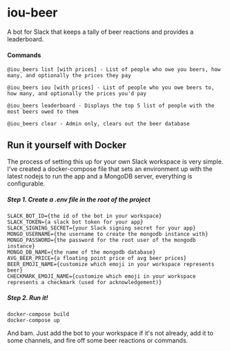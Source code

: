# iou-beer

A bot for Slack that keeps a tally of beer reactions and provides a leaderboard.

#### Commands

```
@iou_beers list [with prices] - List of people who owe you beers, how many, and optionally the prices they pay

@iou_beers iou [with prices] - List of people who you owe beers to, how many, and optionally the prices you'd pay

@iou_beers leaderboard - Displays the top 5 list of people with the most beers owed to them

@iou_beers clear - Admin only, clears out the beer database
```



## Run it yourself with Docker

The process of setting this up for your own Slack workspace is very simple. I've created a docker-compose file that sets an environment up with the latest nodejs to run the app and a MongoDB server, everything is configurable.

##### Step 1. Create a **.env** file in the root of the project

```
SLACK_BOT_ID={the id of the bot in your workspace}
SLACK_TOKEN={a slack bot token for your app}
SLACK_SIGNING_SECRET={your Slack signing secret for your app}
MONGO_USERNAME={the username to create the mongodb instance with}
MONGO_PASSWORD={the password for the root user of the mongodb instance}
MONGO_DB_NAME={the name of the mongodb database}
AVG_BEER_PRICE={a floating point price of avg beer prices}
BEER_EMOJI_NAME={customize which emoji in your workspace represents beer}
CHECKMARK_EMOJI_NAME={customize which emoji in your workspace represents a checkmark (used for acknowledgement)}
```

##### Step 2. Run it!

```
docker-compose build
docker-compose up
```

And bam. Just add the bot to your workspace if it's not already, add it to some channels, and fire off some beer reactions or commands.
